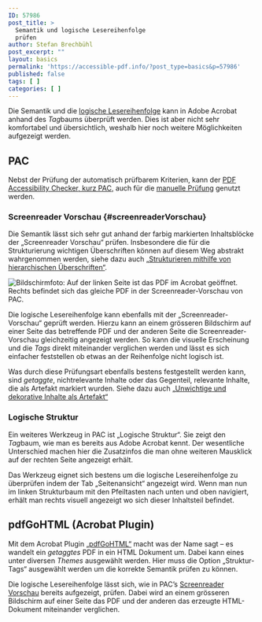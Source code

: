 ```yaml
---
ID: 57986
post_title: >
  Semantik und logische Lesereihenfolge
  prüfen
author: Stefan Brechbühl
post_excerpt: ""
layout: basics
permalink: 'https://accessible-pdf.info/?post_type=basics&p=57986'
published: false
tags: [ ]
categories: [ ]
---
```

Die Semantik und die [logische Lesereihenfolge](https://accessible-pdf.info/de/glossar/#logische-lesereihenfolge) kann  in Adobe Acrobat anhand des *Tag*baums überprüft werden. Dies ist aber nicht sehr komfortabel und übersichtlich, weshalb hier noch weitere Möglichkeiten aufgezeigt werden.

## PAC

Nebst der Prüfung der automatisch prüfbarem Kriterien, kann der [PDF Accessibility Checker, kurz PAC,](https://accessible-pdf.info/de/glossar/#pac) auch für die [manuelle Prüfung](https://accessible-pdf.info/de/glossar/#manuelle-pruefung) genutzt werden. 

### Screenreader Vorschau {#screenreaderVorschau}

Die Semantik lässt sich sehr gut anhand der farbig markierten Inhaltsblöcke der „Screenreader Vorschau“ prüfen. Insbesondere die für die Strukturierung wichtigen Überschriften können auf diesem Weg abstrakt wahrgenommen werden, siehe dazu auch [„Strukturieren mithilfe von hierarchischen Überschriften“](https://accessible-pdf.info/de/basics/strukturieren-mithilfe-von-hierarchischen-ueberschriften/).

![Bildschirmfoto: Auf der linken Seite ist das PDF im Acrobat geöffnet. Rechts befindet sich das gleiche PDF in der Screenreader-Vorschau von PAC.](https://accessible-pdf.info/wp/wp-content/uploads/acrobat_and_pac-screenreader-preview.png)

Die logische Lesereihenfolge kann ebenfalls mit der  „Screenreader-Vorschau“ geprüft werden. Hierzu kann an einem grösseren Bildschirm auf einer Seite das betreffende PDF und der anderen Seite die Screenreader-Vorschau gleichzeitig angezeigt werden. So kann die visuelle Erscheinung und die *Tags* direkt miteinander verglichen werden und lässt es sich einfacher feststellen ob etwas an der Reihenfolge nicht logisch ist.

Was durch diese Prüfungsart ebenfalls bestens festgestellt werden kann, sind *getaggte*, nichtrelevante Inhalte oder das Gegenteil, relevante Inhalte, die als Artefakt markiert wurden. Siehe dazu auch [„Unwichtige und dekorative Inhalte als Artefakt“](https://accessible-pdf.info/de/basics/unwichtige-und-dekorative-inhalte-als-artefakt/)

###  Logische Struktur

Ein weiteres Werkzeug in PAC ist „Logische Struktur“. Sie zeigt den *Tag*baum, wie man es bereits aus Adobe Acrobat kennt. Der wesentliche Unterschied machen hier die Zusatzinfos die man ohne weiteren Mausklick auf der rechten Seite angezeigt erhält.

Das Werkzeug eignet sich bestens um die logische Lesereihenfolge zu überprüfen indem der Tab „Seitenansicht“ angezeigt wird. Wenn man nun im linken Strukturbaum mit den Pfeiltasten nach unten und oben navigiert, erhält man rechts visuell angezeigt wo sich dieser Inhaltsteil befindet.

## pdfGoHTML (Acrobat Plugin)

Mit dem Acrobat Plugin [„pdfGoHTML“](https://www.callassoftware.com/de/produkte/pdfgohtml) macht was der Name sagt – es wandelt ein *getaggtes* PDF in ein HTML Dokument um. Dabei kann eines unter diversen *Themes* ausgewählt werden. Hier muss die Option „Struktur-Tags“ ausgewählt werden um die korrekte Semantik prüfen zu können. 

Die logische Lesereihenfolge lässt sich, wie in PAC’s [Screenreader Vorschau](screenreaderVorschau) bereits aufgezeigt, prüfen. Dabei wird an einem grösseren Bildschirm auf einer Seite das PDF und der anderen das erzeugte HTML-Dokument miteinander verglichen.